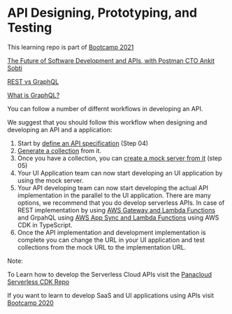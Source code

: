 # API Designing, Prototyping, and Testing

This learning repo is part of [Bootcamp 2021](https://panacloud.github.io/bootcamp-2021/)

[The Future of Software Development and APIs, with Postman CTO Ankit Sobti](https://www.youtube.com/watch?v=qIgnVczcFgY)

[REST vs GraphQL](https://www.youtube.com/watch?v=eqnjWkVGvYw)

[What is GraphQL?](https://www.youtube.com/watch?v=pkqBe4SduYk)

You can follow a number of differnt workflows in developing an API.

We suggest that you should follow this workflow when designing and developing an API and a application:

1. Start by [define an API specification](https://learning.postman.com/docs/designing-and-developing-your-api/defining-an-api/) (Step 04)
2. [Generate a collection](https://learning.postman.com/docs/designing-and-developing-your-api/defining-an-api/#generating-a-collection) from it.
3. Once you have a collection, you can [create a mock server from it](https://learning.postman.com/docs/designing-and-developing-your-api/mocking-data/setting-up-mock/#creating-a-mock-from-a-collection) (step 05)
4. Your UI Application team can now start developing an UI application by using the mock server.
5. Your API developing team can now start developing the actual API implementation in the parallel to the UI application. There are many options, we recommend that you do develop serverless APIs. In case of REST implementation by using [AWS Gateway and Lambda Functions](https://github.com/panacloud-modern-global-apps/full-stack-serverless-cdk/tree/main/step01_hello_lambda) and GrpahQL using [AWS App Sync and Lambda Functions](https://github.com/panacloud-modern-global-apps/full-stack-serverless-cdk/tree/main/step03_appsync_lambda_as_datasource) using AWS CDK in TypeScript.
6. Once the API implementation and development implementation is complete you can change the URL in your UI application and test collections from the mock URL to the implementation URL.

Note:

To Learn how to develop the Serverless Cloud APIs visit the [Panacloud Serverless CDK Repo](https://github.com/panacloud-modern-global-apps/full-stack-serverless-cdk)

If you want to learn to develop SaaS and UI applications using APIs visit [Bootcamp 2020](https://panacloud.github.io/bootcamp-2020/)
